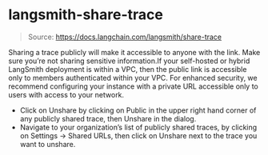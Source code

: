 # langsmith-share-trace

> Source: https://docs.langchain.com/langsmith/share-trace

Sharing a trace publicly will make it accessible to anyone with the link. Make sure you’re not sharing sensitive information.If your self-hosted or hybrid LangSmith deployment is within a VPC, then the public link is accessible only to members authenticated within your VPC. For enhanced security, we recommend configuring your instance with a private URL accessible only to users with access to your network.
- Click on Unshare by clicking on Public in the upper right hand corner of any publicly shared trace, then Unshare in the dialog.
- Navigate to your organization’s list of publicly shared traces, by clicking on Settings -> Shared URLs, then click on Unshare next to the trace you want to unshare.